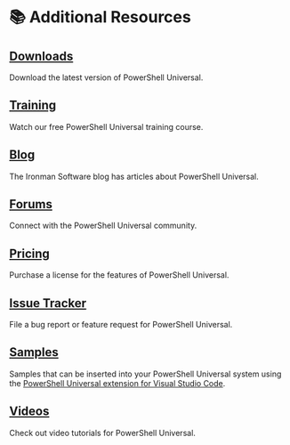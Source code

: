 # 📚 Additional Resources

## [Downloads](https://ironmansoftware.com/downloads)

Download the latest version of PowerShell Universal.

## [Training](https://ironmansoftware.com/training/powershell-universal)

Watch our free PowerShell Universal training course.

## [Blog](https://blog.ironmansoftware.com/tags/powershelluniversal/)

The Ironman Software blog has articles about PowerShell Universal.

## [Forums](https://forums.ironmansoftware.com)

Connect with the PowerShell Universal community.

## [Pricing](https://ironmansoftware.com/pricing/powershell-universal)

Purchase a license for the features of PowerShell Universal.

## [Issue Tracker](https://github.com/ironmansoftware/issues)

File a bug report or feature request for PowerShell Universal.

## [Samples](https://github.com/ironmansoftware/universal-samples)

Samples that can be inserted into your PowerShell Universal system using the [PowerShell Universal extension for Visual Studio Code](https://marketplace.visualstudio.com/items?itemName=ironmansoftware.powershell-universal).

## [Videos](https://www.youtube.com/watch?v=LaZA90UzLPw\&list=PL-0mHH7DlSiQ5q66FXHerWv2vOOodD2U9)

Check out video tutorials for PowerShell Universal.

